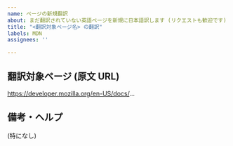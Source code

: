 ```yaml
---
name: ページの新規翻訳
about: まだ翻訳されていない英語ページを新規に日本語訳します (リクエストも歓迎です)
title: "<翻訳対象ページ名> の翻訳"
labels: MDN
assignees: ''

---
```

<!-- 件名の「<翻訳対象ページ名>」部分を翻訳対象ページの原文タイトルに置き換えてください
   - 原文タイトルだけでは分かりにくい場合、セクション名などと共に書いて頂いても良いです
   - 例: ウェブ開発者向けチュートリアル の翻訳
   - 例: 用語集 - Gecko の翻訳
   - 自分で翻訳するのではなくリクエストされる場合、タイトルの最初に「リクエスト:」と付けてください
   - 例: リクエスト: レッサーパンダの生態 の翻訳 -->

## 翻訳対象ページ (原文 URL)
<!-- 翻訳対象となる原文ページの URL を記入してください
   - 例: https://developer.mozilla.org/en-US/docs/Web -->

https://developer.mozilla.org/en-US/docs/...

## 備考・ヘルプ
<!-- 翻訳を始める上で疑問、質問、相談などがもしあればここに書いてください
   - 質問や相談は翻訳作業を進めてから随時コメントとして追記頂いても大丈夫です
   - 翻訳リクエストの場合は日本語化して欲しい思いのアピールなどあると良いかもです -->

(特になし)
